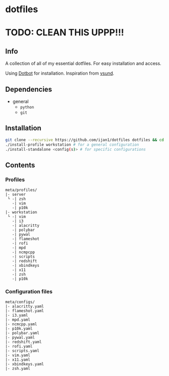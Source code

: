 # dotfiles

# TODO: CLEAN THIS UPPP!!!

## Info
A collection of all of my essential dotfiles. For easy installation and access.

Using [Dotbot](https://github.com/anishathalye/dotbot) for installation.
Inspiration from [vsund](https://github.com/vsund/dotfiles).

## Dependencies
* general
	* `python`
	* `git`

## Installation
```bash
git clone --recursive https://github.com/ijan1/dotfiles dotfiles && cd dotfiles
./install-profile workstation # for a general configuration
./install-standalone <config(s)> # for specific configurations
```

## Contents

### Profiles
```
meta/profiles/
|- server
 └ -| zsh
   -| vim
   -| p10k
|- workstation
 └ -| vim
   -| i3
   -| alacritty
   -| polybar
   -| pywal
   -| flameshot
   -| rofi
   -| mpd
   -| ncmpcpp
   -| scripts
   -| redshift
   -| xbindkeys
   -| x11
   -| zsh
   -| p10k
```

### Configuration files
```
meta/configs/
|- alacritty.yaml
|- flameshot.yaml
|- i3.yaml
|- mpd.yaml
|- ncmcpp.yaml
|- p10k.yaml
|- polybar.yaml
|- pywal.yaml
|- redshift.yaml
|- rofi.yaml
|- scripts.yaml
|- vim.yaml
|- x11.yaml
|- xbindkeys.yaml
|- zsh.yaml
```


